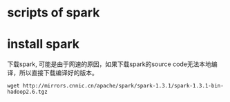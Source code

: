 scripts of spark
====

# install spark
下载spark, 可能是由于网速的原因，如果下载spark的source code无法本地编译，所以直接下载编译好的版本。

	wget http://mirrors.cnnic.cn/apache/spark/spark-1.3.1/spark-1.3.1-bin-hadoop2.6.tgz


